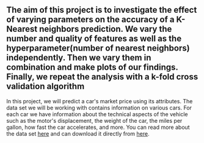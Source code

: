 ## The aim of this project is to investigate the effect of varying parameters on the accuracy of a K-Nearest neighbors prediction. We vary the number and quality of features as well as the hyperparameter(number of nearest neighbors) independently. Then we vary them in combination and make plots of our findings. Finally, we repeat the analysis with a k-fold cross validation algorithm

In this project, we will predict a car's market price using its attributes. The data set we will be working with contains information on various cars. For each car we have information about the technical aspects of the vehicle such as the motor's displacement, the weight of the car, the miles per gallon, how fast the car accelerates, and more. You can read more about the data set [here](https://archive.ics.uci.edu/ml/datasets/automobile) and can download it directly from [here](https://archive.ics.uci.edu/ml/machine-learning-databases/autos/imports-85.data).

